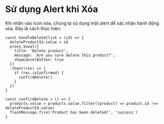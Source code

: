 # Sử dụng Alert khi Xóa

Khi nhấn vào icon xóa, chúng ta sử dụng một alert để xác nhận hành động xóa. Đây là cách thực hiện:

```vue
const handleDeleteClick = (id) => {
  deleteProductId.value = id
  proxy.$swal({
    title: 'Delete product',
    message: 'Are you sure delete this product?',
    showCancelButton: true
  })
  .then((res) => {
    if (res.isConfirmed) {
      confirmDelete()
    }
  })
}

const confirmDelete = () => {
  products.value = products.value.filter((product) => product.id !== deleteProductId.value)
  flashMessage.fire('Product has been deleted!', 'success')
}